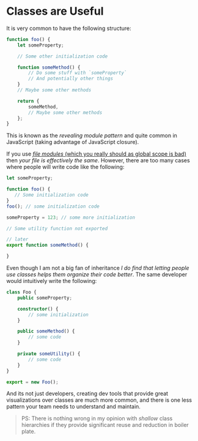 # Classes are Useful

It is very common to have the following structure:

```typescript
function foo() {
    let someProperty;

    // Some other initialization code

    function someMethod() {
        // Do some stuff with `someProperty`
        // And potentially other things
    }
    // Maybe some other methods

    return {
        someMethod,
        // Maybe some other methods
    };
}
```

This is known as the _revealing module pattern_ and quite common in JavaScript \(taking advantage of JavaScript closure\).

If you use [_file modules_ \(which you really should as global scope is bad\)](../project/modules/) then _your file is effectively the same_. However, there are too many cases where people will write code like the following:

```typescript
let someProperty;

function foo() {
   // Some initialization code
}
foo(); // some initialization code

someProperty = 123; // some more initialization

// Some utility function not exported

// later
export function someMethod() {

}
```

Even though I am not a big fan of inheritance _I do find that letting people use classes helps them organize their code better_. The same developer would intuitively write the following:

```typescript
class Foo {
    public someProperty;

    constructor() {
        // some initialization
    }

    public someMethod() {
        // some code
    }

    private someUtility() {
        // some code
    }
}

export = new Foo();
```

And its not just developers, creating dev tools that provide great visualizations over classes are much more common, and there is one less pattern your team needs to understand and maintain.

> PS: There is nothing wrong in my opinion with _shallow_ class hierarchies if they provide significant reuse and reduction in boiler plate.

